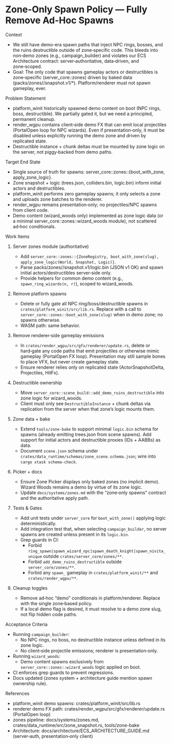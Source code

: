 # Zone-Only Spawn Policy — Fully Remove Ad-Hoc Spawns

Context
- We still have demo-era spawn paths that inject NPC rings, bosses, and the ruins destructible outside of zone‑specific code. This bleeds into non‑demo zones (e.g., campaign_builder) and violates our ECS Architecture contract: server‑authoritative, data‑driven, and zone‑scoped.
- Goal: The only code that spawns gameplay actors or destructibles is zone‑specific (server_core::zones) driven by baked data (packs/zones/<slug>/snapshot.v1/*). Platform/renderer must not spawn gameplay, ever.

Problem Statement
- platform_winit historically spawned demo content on boot (NPC rings, boss, destructible). We partially gated it, but we need a principled, permanent cleanup.
- render_wgpu contains client‑side demo FX that can emit local projectiles (PortalOpen loop for NPC wizards). Even if presentation‑only, it must be disabled unless explicitly running the demo zone and driven by replicated state.
- Destructible instance + chunk deltas must be mounted by zone logic on the server, not piggy‑backed from demo paths.

Target End State
- Single source of truth for spawns: server_core::zones::{boot_with_zone, apply_zone_logic}.
- Zone snapshot + logic (trees.json, colliders.bin, logic.bin) inform initial actors and destructibles.
- platform_winit performs zero gameplay spawns; it only selects a zone and uploads zone batches to the renderer.
- render_wgpu remains presentation‑only; no projectiles/NPC spawns from client code.
- Demo content (wizard_woods only) implemented as zone logic data (or a minimal server_core::zones::wizard_woods module), not scattered ad‑hoc conditionals.

Work Items
1) Server zones module (authoritative)
   - Add `server_core::zones::{ZoneRegistry, boot_with_zone(slug), apply_zone_logic(World, Snapshot, Logic)}`.
   - Parse packs/zones/<slug>/snapshot.v1/logic.bin (JSON v1 OK) and spawn initial actors/destructibles server‑side only.
   - Provide helpers for common demo content (e.g., `spawn_ring_wizards(n, r)`), scoped to wizard_woods.

2) Remove platform spawns
   - Delete or fully gate all NPC ring/boss/destructible spawns in `crates/platform_winit/src/lib.rs`. Replace with a call to `server_core::zones::boot_with_zone(slug)` when in demo zone; no spawns otherwise.
   - WASM path: same behavior.

3) Remove renderer‑side gameplay emissions
   - In `crates/render_wgpu/src/gfx/renderer/update.rs`, delete or hard‑gate any code paths that emit projectiles or otherwise mimic gameplay (PortalOpen FX loop). Presentation may still sample bones to place VFX, but never create gameplay state.
   - Ensure renderer relies only on replicated state (ActorSnapshotDelta, Projectiles, HitFx).

4) Destructible ownership
   - Move `server_core::scene_build::add_demo_ruins_destructible` into zone logic for wizard_woods.
   - Client must only see `DestructibleInstance` + chunk deltas via replication from the server when that zone’s logic mounts them.

5) Zone data + bake
   - Extend `tools/zone-bake` to support minimal `logic.bin` schema for spawns (already emitting trees.json from scene spawns). Add support for initial actors and destructible proxies (IDs + AABBs) as data.
   - Document `scene.json` schema under `crates/data_runtime/schemas/zone_scene.schema.json`; wire into `cargo xtask schema-check`.

6) Picker + docs
   - Ensure Zone Picker displays only baked zones (no implicit demo). Wizard Woods remains a demo by virtue of its zone logic.
   - Update `docs/systems/zones.md` with the “zone‑only spawns” contract and the authoritative apply path.

7) Tests & Gates
   - Add unit tests under `server_core` for `boot_with_zone()` applying logic deterministically.
   - Add integration test that, when selecting `campaign_builder`, no server spawns are created unless present in its `logic.bin`.
   - Grep guards in CI:
     - Forbid `ring_spawn|spawn_wizard_npc|spawn_death_knight|spawn_nivita_unique` outside `crates/server_core/zones/**`.
     - Forbid `add_demo_ruins_destructible` outside `server_core/zones/**`.
     - Forbid any `spawn_` gameplay in `crates/platform_winit/**` and `crates/render_wgpu/**`.

8) Cleanup toggles
   - Remove ad‑hoc “demo” conditionals in platform/renderer. Replace with the single zone‑based policy.
   - If a local demo flag is desired, it must resolve to a demo zone slug, not flip hidden code paths.

Acceptance Criteria
- Running `campaign_builder`:
  - No NPC rings, no boss, no destructible instance unless defined in its zone logic.
  - No client‑side projectile emissions; renderer is presentation‑only.
- Running `wizard_woods`:
  - Demo content spawns exclusively from `server_core::zones::wizard_woods` logic applied on boot.
- CI enforces grep guards to prevent regressions.
- Docs updated (zones system + architecture guide mention spawn ownership rule).

References
- platform_winit demo spawns: crates/platform_winit/src/lib.rs
- renderer demo FX path: crates/render_wgpu/src/gfx/renderer/update.rs (PortalOpen loop)
- zones pipeline: docs/systems/zones.md, crates/data_runtime/src/zone_snapshot.rs, tools/zone-bake
- Architecture: docs/architecture/ECS_ARCHITECTURE_GUIDE.md (server‑auth, presentation‑only client)

